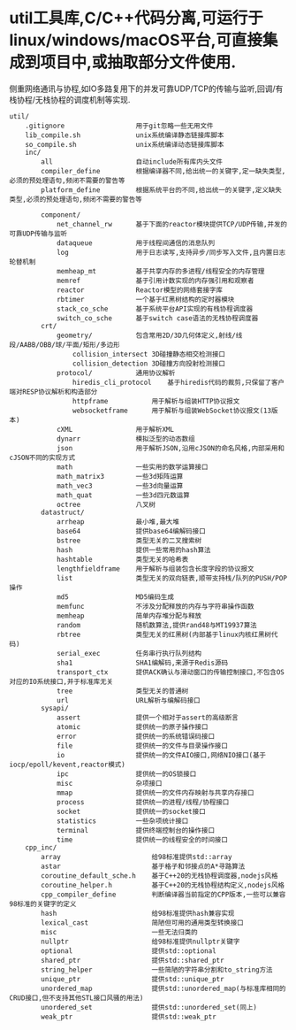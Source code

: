 # util工具库,C/C++代码分离,可运行于linux/windows/macOS平台,可直接集成到项目中,或抽取部分文件使用.  
侧重网络通讯与协程,如IO多路复用下的并发可靠UDP/TCP的传输与监听,回调/有栈协程/无栈协程的调度机制等实现.  
  
	util/  
		.gitignore					用于git忽略一些无用文件  
		lib_compile.sh				unix系统编译静态链接库脚本  
		so_compile.sh				unix系统编译动态链接库脚本  
		inc/  
			all						自动include所有库内头文件  
			compiler_define			根据编译器不同,给出统一的关键字,定一缺失类型,必须的预处理语句,频闭不需要的警告等  
			platform_define			根据系统平台的不同,给出统一的关键字,定义缺失类型,必须的预处理语句,频闭不需要的警告等  
  
			component/  
				net_channel_rw		基于下面的reactor模块提供TCP/UDP传输,并发的可靠UDP传输与监听  
				dataqueue			用于线程间通信的消息队列  
				log					用于日志读写,支持异步/同步写入文件,且内置日志轮替机制  
				memheap_mt			基于共享内存的多进程/线程安全的内存管理  
				memref				基于引用计数实现的内存强引用和观察者  
				reactor				Reactor模型的网络套接字库  
				rbtimer				一个基于红黑树结构的定时器模块  
				stack_co_sche		基于系统平台API实现的有栈协程调度器  
				switch_co_sche		基于switch case语法的无栈协程调度器  
			crt/  
				geometry/			包含常用2D/3D几何体定义,射线/线段/AABB/OBB/球/平面/矩形/多边形  
					collision_intersect	3D碰撞静态相交检测接口  
					collision_detection	3D碰撞方向投射检测接口  
				protocol/			通用协议解析  
					hiredis_cli_protocol	基于hiredis代码的裁剪,只保留了客户端对RESP协议解析和构造部分  
					httpframe			用于解析与组装HTTP协议报文  
					websocketframe		用于解析与组装WebSocket协议报文(13版本)  
				cXML				用于解析XML  
				dynarr				模拟泛型的动态数组  
				json				用于解析JSON,沿用cJSON的命名风格,内部采用和cJSON不同的实现方式  
				math				一些实用的数学运算接口  
				math_matrix3		一些3d矩阵运算  
				math_vec3			一些3d向量运算  
				math_quat			一些3d四元数运算  
				octree				八叉树  
			datastruct/  
				arrheap				最小堆,最大堆  
				base64				提供base64编解码接口  
				bstree				类型无关的二叉搜索树  
				hash				提供一些常用的hash算法  
				hashtable			类型无关的哈希表  
				lengthfieldframe	用于解析与组装包含长度字段的协议报文  
				list				类型无关的双向链表,顺带支持栈/队列的PUSH/POP操作  
				md5					MD5编码生成  
				memfunc				不涉及分配释放的内存与字符串操作函数  
				memheap				简单内存堆分配与释放  
				random				随机数算法,提供rand48与MT19937算法  
				rbtree				类型无关的红黑树(内部基于linux内核红黑树代码)  
				serial_exec			任务串行执行队列结构  
				sha1				SHA1编解码,来源于Redis源码  
				transport_ctx		提供ACK确认与滑动窗口的传输控制接口,不包含OS对应的IO系统接口,并于标准库无关  
				tree				类型无关的普通树  
				url					URL解析与编解码接口  
			sysapi/  
				assert				提供一个相对于assert的高级断言  
				atomic				提供统一的原子操作接口  
				error				提供统一的系统错误码接口  
				file				提供统一的文件与目录操作接口  
				io					提供统一的文件AIO接口,网络NIO接口(基于iocp/epoll/kevent,reactor模式)  
				ipc					提供统一的OS锁接口  
				misc				杂项接口  
				mmap				提供统一的文件内存映射与共享内存接口  
				process				提供统一的进程/线程/协程接口  
				socket				提供统一的socket接口  
				statistics			一些杂项统计接口  
				terminal			提供终端控制台的操作接口  
				time				提供统一的线程安全的时间接口  
		cpp_inc/  
			array						给98标准提供std::array  
			astar						基于格子和邻接点的A*寻路算法  
			coroutine_default_sche.h	基于C++20的无栈协程调度器,nodejs风格  
			coroutine_helper.h			基于C++20的无栈协程结构定义,nodejs风格  
			cpp_compiler_define			判断编译器当前指定的CPP版本,一些可以兼容98标准的关键字的定义  
			hash						给98标准提供hash兼容实现  
			lexical_cast				简陋但可用的通用类型转换接口  
			misc						一些无法归类的  
			nullptr						给98标准提供nullptr关键字  
			optional					提供std::optional  
			shared_ptr					提供std::shared_ptr  
			string_helper				一些简陋的字符串分割和to_string方法  
			unique_ptr					提供std::unique_ptr  
			unordered_map				提供std::unordered_map(与标准库相同的CRUD接口,但不支持其他STL接口风骚的用法)  
			unordered_set				提供std::unordered_set(同上)  
			weak_ptr					提供std::weak_ptr  

